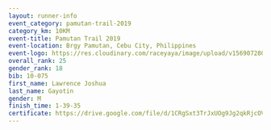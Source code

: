 ```yaml
---
layout: runner-info 
event_category: pamutan-trail-2019 
category_km: 10KM 
event-title: Pamutan Trail 2019 
event-location: Brgy Pamutan, Cebu City, Philippines 
event-logo: https://res.cloudinary.com/raceyaya/image/upload/v1569072806/logo/pamutan-trail_d8abrj.jpg 
overall_rank: 25
gender_rank: 18
bib: 10-075
first_name: Lawrence Joshua
last_name: Gayotin
gender: M
finish_time: 1-39-35
certificate: https://drive.google.com/file/d/1CRgSxt3TrJxUOg9Jg2qkRjcOVGLl2rb1/view?usp=sharing
---
```

